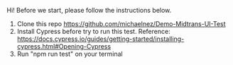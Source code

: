 Hi! Before we start, please follow the instructions below.

1. Clone this repo https://github.com/michaelnez/Demo-Midtrans-UI-Test
2. Install Cypress before try to run this test. Reference: https://docs.cypress.io/guides/getting-started/installing-cypress.html#Opening-Cypress
3. Run "npm run test" on your terminal
